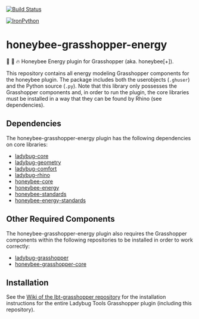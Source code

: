 [![Build Status](https://travis-ci.com/ladybug-tools/honeybee-grasshopper-energy.svg?branch=master)](https://travis-ci.com/ladybug-tools/honeybee-grasshopper-energy)

[![IronPython](https://img.shields.io/badge/ironpython-2.7-red.svg)](https://github.com/IronLanguages/ironpython2/releases/tag/ipy-2.7.8/)

# honeybee-grasshopper-energy

:honeybee: :green_book: :fire: Honeybee Energy plugin for Grasshopper (aka. honeybee[+]).

This repository contains all energy modeling Grasshopper components for the honeybee
plugin. The package includes both the userobjects (`.ghuser`) and the Python
source (`.py`). Note that this library only possesses the Grasshopper components
and, in order to run the plugin, the core libraries must be installed in a way that
they can be found by Rhino (see dependencies).

## Dependencies

The honeybee-grasshopper-energy plugin has the following dependencies on core libraries:

* [ladybug-core](https://github.com/ladybug-tools/ladybug)
* [ladybug-geometry](https://github.com/ladybug-tools/ladybug-geometry)
* [ladybug-comfort](https://github.com/ladybug-tools/ladybug-comfort)
* [ladybug-rhino](https://github.com/ladybug-tools/ladybug-rhino)
* [honeybee-core](https://github.com/ladybug-tools/honeybee-core)
* [honeybee-energy](https://github.com/ladybug-tools/honeybee-energy)
* [honeybee-standards](https://github.com/ladybug-tools/honeybee-standards)
* [honeybee-energy-standards](https://github.com/ladybug-tools/honeybee-energy-standards)

## Other Required Components

The honeybee-grasshopper-energy plugin also requires the Grasshopper components within the
following repositories to be installed in order to work correctly:

* [ladybug-grasshopper](https://github.com/ladybug-tools/ladybug-grasshopper)
* [honeybee-grasshopper-core](https://github.com/ladybug-tools/honeybee-grasshopper-core)

## Installation

See the [Wiki of the lbt-grasshopper repository](https://github.com/ladybug-tools/lbt-grasshopper/wiki)
for the installation instructions for the entire Ladybug Tools Grasshopper plugin
(including this repository).
